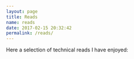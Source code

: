 ```yaml
---
layout: page
title: Reads
name: reads
date: 2017-02-15 20:32:42
permalink: /reads/
---
```


Here a selection of technical reads I have enjoyed: